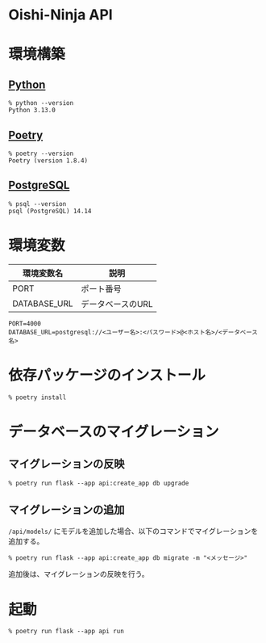 # Oishi-Ninja API

# 環境構築

## [Python](https://www.python.org/)

```
% python --version
Python 3.13.0
```

## [Poetry](https://python-poetry.org/)

```
% poetry --version
Poetry (version 1.8.4)
```

## [PostgreSQL](https://www.postgresql.org/)

```
% psql --version
psql (PostgreSQL) 14.14
```

# 環境変数

| 環境変数名 | 説明 |
| --- | --- |
| PORT | ポート番号 |
| DATABASE_URL | データベースのURL |

```
PORT=4000
DATABASE_URL=postgresql://<ユーザー名>:<パスワード>@<ホスト名>/<データベース名>
```

# 依存パッケージのインストール

```
% poetry install
```

# データベースのマイグレーション

## マイグレーションの反映

```
% poetry run flask --app api:create_app db upgrade
```

## マイグレーションの追加

`/api/models/` にモデルを追加した場合、以下のコマンドでマイグレーションを追加する。

```
% poetry run flask --app api:create_app db migrate -m "<メッセージ>"
```

追加後は、マイグレーションの反映を行う。

# 起動

```
% poetry run flask --app api run
```
